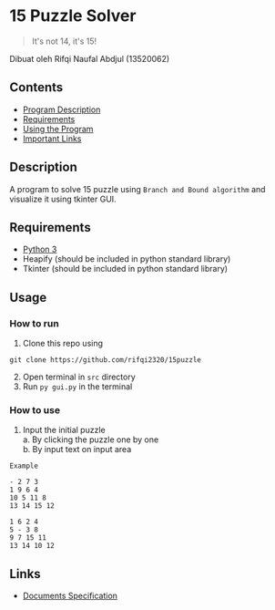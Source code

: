 # 15 Puzzle Solver

> It's not 14, it's 15!

Dibuat oleh Rifqi Naufal Abdjul (13520062)

## Contents

- [Program Description](#description)
- [Requirements](#requirements)
- [Using the Program](#usage)
- [Important Links](#links)

## Description

A program to solve 15 puzzle using `Branch and Bound algorithm` and visualize it using tkinter GUI.

## Requirements

- [Python 3](https://www.python.org)
- Heapify (should be included in python standard library)
- Tkinter (should be included in python standard library)

## Usage

### How to run

1. Clone this repo using

```
git clone https://github.com/rifqi2320/15puzzle
```

2. Open terminal in `src` directory
3. Run `py gui.py` in the terminal

### How to use

1. Input the initial puzzle  
   a. By clicking the puzzle one by one  
   b. By input text on input area

```
Example

- 2 7 3
1 9 6 4
10 5 11 8
13 14 15 12

1 6 2 4
5 - 3 8
9 7 15 11
13 14 10 12
```

## Links

- [Documents Specification](<https://informatika.stei.itb.ac.id/~rinaldi.munir/Stmik/2021-2022/Tugas-Kecil-3-(2022).pdf>)
